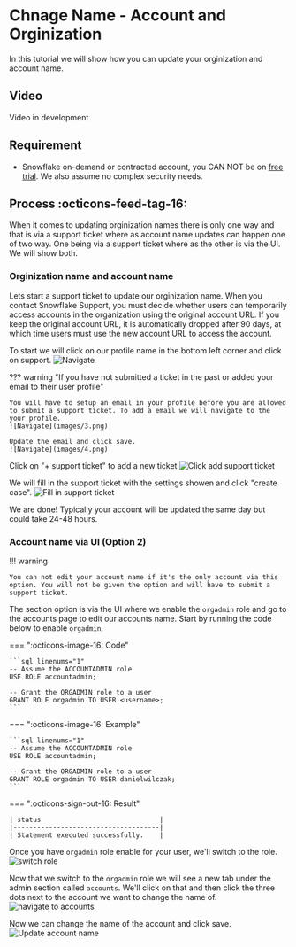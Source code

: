 # Chnage Name - Account and Orginization
In this tutorial we will show how you can update your orginization and account name.

## Video
Video in development

## Requirement
- Snowflake on-demand or contracted account, you CAN NOT be on [free trial](https://signup.snowflake.com/). We also assume no complex security needs.

## Process :octicons-feed-tag-16:
When it comes to updating orginization names there is only one way and that is via a support ticket where as account name updates can happen one of two way. One being via a support ticket where as the other is via the UI. We will show both.

### Orginization name and account name
Lets start a support ticket to update our orginization name. When you contact Snowflake Support, you must decide whether users can temporarily access accounts in the organization using the original account URL. If you keep the original account URL, it is automatically dropped after 90 days, at which time users must use the new account URL to access the account.

To start we will click on our profile name in the bottom left corner and click on support.
![Navigate](images/1.png)

??? warning "If you have not submitted a ticket in the past or added your email to their user profile"

    You will have to setup an email in your profile before you are allowed to submit a support ticket. To add a email we will navigate to the your profile.
    ![Navigate](images/3.png)

    Update the email and click save.
    ![Navigate](images/4.png)


Click on "+ support ticket" to add a new ticket
![Click add support ticket](images/2.png)

We will fill in the support ticket with the settings showen and click "create case".
![Fill in support ticket](images/5.png)

We are done! Typically your account will be updated the same day but could take 24-48 hours.

### Account name via UI (Option 2)
!!! warning 

    You can not edit your account name if it's the only account via this option. You will not be given the option and will have to submit a support ticket.

The section option is via the UI where we enable the ``orgadmin`` role and go to the accounts page to edit our accounts name. Start by running the code below to enable ``orgadmin``.

=== ":octicons-image-16: Code"

    ```sql linenums="1"
    -- Assume the ACCOUNTADMIN role
    USE ROLE accountadmin;

    -- Grant the ORGADMIN role to a user
    GRANT ROLE orgadmin TO USER <username>;
    ```

=== ":octicons-image-16: Example"

    ```sql linenums="1"
    -- Assume the ACCOUNTADMIN role
    USE ROLE accountadmin;

    -- Grant the ORGADMIN role to a user
    GRANT ROLE orgadmin TO USER danielwilczak;
    ```

=== ":octicons-sign-out-16: Result"

    | status                              |
    |-------------------------------------|
    | Statement executed successfully.    |


Once you have ``orgadmin`` role enable for your user, we'll switch to the role.
![switch role](images/6.png)

Now that we switch to the ``orgadmin`` role we will see a new tab under the admin section called ``accounts``. We'll click on that and then click the three dots next to the account we want to change the name of.
![navigate to accounts](images/7.png)

Now we can change the name of the account and click save.
![Update account name](images/8.png)